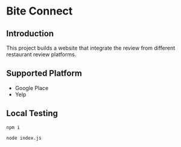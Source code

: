 # Bite Connect

## Introduction

This project builds a website that integrate the review from different restaurant review platforms.

## Supported Platform

- Google Place
- Yelp

## Local Testing

````
npm i 

node index.js
````
 
